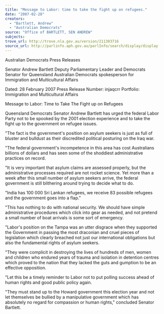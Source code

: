 ```yaml
---
title: "Message to Labor: time to take the fight up on refugees."
date: "2007-02-28"
creators:
  - "Bartlett, Andrew"
  - "Australian Democrats"
source: "Office of BARTLETT, SEN ANDREW"
subjects:
trove_url: http://trove.nla.gov.au/version/211303716
source_url: http://parlinfo.aph.gov.au/parlInfo/search/display/display.w3p;query=Id%3A%22media/pressrel/RGCM6%22
---
```


 Australian Democrats Press Releases

 Senator Andrew Bartlett  Deputy Parliamentary Leader and Democrats Senator for  Queensland  Australian Democrats spokesperson for Immigration and  Multicultural Affairs

 Dated: 28 February 2007  Press Release Number: injaqcrr  Portfolio: Immigration and Multicultural Affairs 

 Message to Labor: Time to Take The Fight up on Refugees

 Queensland Democrats Senator Andrew Bartlett has urged the federal Labor Party not to be spooked by  the 2001 election experience and to take the fight up to the government on refugee issues.   

 "The fact is the government's position on asylum seekers is just as full of bluster and bulldust as their  discredited political posturing on the Iraq war.   

 "The federal government's incompetence in this area has cost Australians billions of dollars and has  seen some of the shoddiest administrative practices on record.   

 "It is very important that asylum claims are assessed properly, but the administrative processes required  are not rocket science. Yet more than a week after this small number of asylum seekers arrive, the  federal government is still blithering around trying to decide what to do.    

 "India has 100 000 Sri Lankan refugees, we receive 83 possible refugees and the government goes into  a flap."   

 "This has nothing to do with national security. We should have simple administrative procedures which  click into gear as needed, and not pretend a small number of boat arrivals is some sort of emergency.    

 "Labor's position on the Tampa was an utter disgrace when they supported the Government in passing  the most draconian and cruel pieces of legislation which clearly breached not just our international  obligations but also the fundamental rights of asylum seekers.   

 "They were complicit in destroying the lives of hundreds of men, women and children who endured years  of trauma and isolation in detention centres which proved to the nation that they lacked the guts and  gumption to be an effective opposition.   

 "Let this be a timely reminder to Labor not to put polling success ahead of human rights and good public  policy again.   

 "They must stand up to the Howard government this election year and not let themselves be bullied by a  manipulative government which has absolutely no regard for compassion or human rights," concluded  Senator Bartlett. 

 

